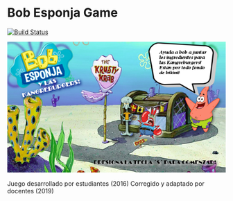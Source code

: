 # Bob Esponja Game
 
[![Build Status](https://travis-ci.org/wollok/bobEsponjaGame.svg?branch=master)](https://travis-ci.org/wollok/bobEsponjaGame)

![](assets/CrustaceoCascarudo.png)

Juego desarrollado por estudiantes (2016)
Corregido y adaptado por docentes (2019)


